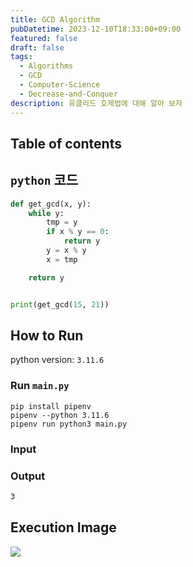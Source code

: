 ```yaml
---
title: GCD Algorithm
pubDatetime: 2023-12-10T18:33:00+09:00
featured: false
draft: false
tags:
  - Algorithms
  - GCD
  - Computer-Science
  - Decrease-and-Conquer
description: 유클리드 호제법에 대해 알아 보자
---
```


## Table of contents

## `python` 코드

```python
def get_gcd(x, y):
    while y:
        tmp = y
        if x % y == 0:
            return y
        y = x % y
        x = tmp

    return y


print(get_gcd(15, 21))
```

## How to Run

python version: `3.11.6`

### Run `main.py`

```
pip install pipenv
pipenv --python 3.11.6
pipenv run python3 main.py
```

### Input

### Output

```zsh
3
```

## Execution Image

![](https://res.cloudinary.com/gyunseo-blog/image/upload/f_auto/v1702200922/image_jwimgq.png)
